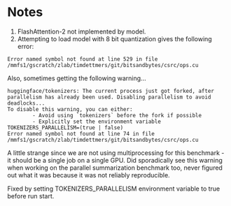 # Notes

1. FlashAttention-2 not implemented by model.
2. Attempting to load model with 8 bit quantization gives the following error:

```
Error named symbol not found at line 529 in file /mmfs1/gscratch/zlab/timdettmers/git/bitsandbytes/csrc/ops.cu
```

Also, sometimes getting the following warning...

```
huggingface/tokenizers: The current process just got forked, after parallelism has already been used. Disabling parallelism to avoid deadlocks...
To disable this warning, you can either:
        - Avoid using `tokenizers` before the fork if possible
        - Explicitly set the environment variable TOKENIZERS_PARALLELISM=(true | false)
Error named symbol not found at line 74 in file /mmfs1/gscratch/zlab/timdettmers/git/bitsandbytes/csrc/ops.cu
```

A little strange since we are not using multiprocessing for this benchmark - it should be a single job on a single GPU. Did sporadically see this warning when working on the parallel summarization benchmark too, never figured out what it was because it was not reliably reproducible.

Fixed by setting TOKENIZERS_PARALLELISM environment variable to true before run start.